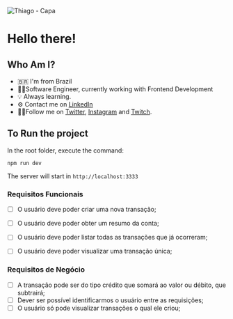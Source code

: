 ![Thiago - Capa](https://user-images.githubusercontent.com/9437391/153274659-915c4df9-0032-4757-a9a2-6a85107c276b.png)

# Hello there!

## Who Am I?

- 🇧🇷 I'm from Brazil
- 👨‍💻Software Engineer, currently working with Frontend Development
- 💡 Always learning.
- ⚙️ Contact me on [LinkedIn](https://www.linkedin.com/in/thiagofmleite/)
- 🚶‍♂️Follow me on [Twitter](https://twitter.com/thiagoleite), [Instagram](https://instagram.com/thiagoleet) and [Twitch](https://twitch.tv/thiagoleet).

## To Run the project

In the root folder, execute the command:

`npm run dev`

The server will start in `http://localhost:3333`

### Requisitos Funcionais

- [ ] O usuário deve poder criar uma nova transação;
- [ ] O usuário deve poder obter um resumo da conta;
- [ ] O usuário deve poder listar todas as transações que já ocorreram;
- [ ] O usuário deve poder visualizar uma transação única;


### Requisitos de Negócio

- [ ] A transação pode ser do tipo crédito que somará ao valor ou débito, que subtrairá;
- [ ] Dever ser possível identificarmos o usuário entre as requisições;
- [ ] O usuário só pode visualizar transações o qual ele criou;